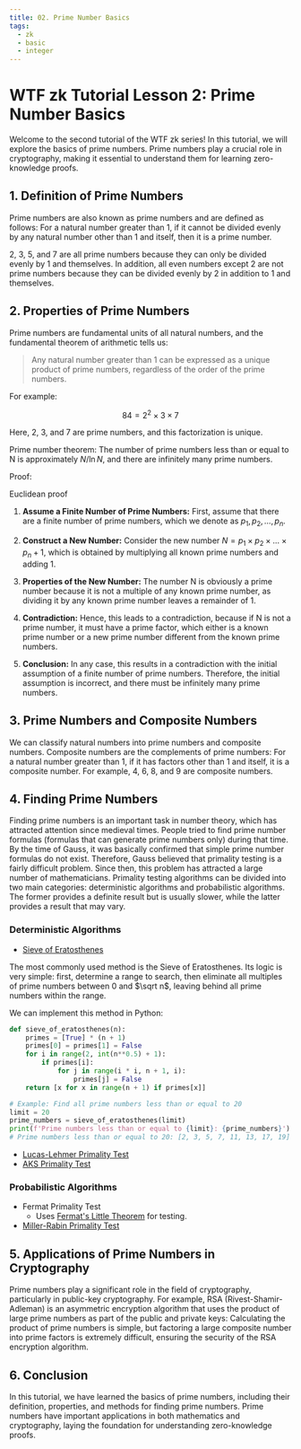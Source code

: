 ```yaml
---
title: 02. Prime Number Basics
tags:
  - zk
  - basic
  - integer
---
```


# WTF zk Tutorial Lesson 2: Prime Number Basics

Welcome to the second tutorial of the WTF zk series! In this tutorial, we will explore the basics of prime numbers. Prime numbers play a crucial role in cryptography, making it essential to understand them for learning zero-knowledge proofs.

## 1. Definition of Prime Numbers

Prime numbers are also known as prime numbers and are defined as follows: For a natural number greater than 1, if it cannot be divided evenly by any natural number other than 1 and itself, then it is a prime number.

2, 3, 5, and 7 are all prime numbers because they can only be divided evenly by 1 and themselves. In addition, all even numbers except 2 are not prime numbers because they can be divided evenly by 2 in addition to 1 and themselves.

## 2. Properties of Prime Numbers

Prime numbers are fundamental units of all natural numbers, and the fundamental theorem of arithmetic tells us:

> Any natural number greater than 1 can be expressed as a unique product of prime numbers, regardless of the order of the prime numbers.

For example:

$$
84 = 2^2 \times 3 \times 7 
$$

Here, 2, 3, and 7 are prime numbers, and this factorization is unique.

Prime number theorem: The number of prime numbers less than or equal to N is approximately $N/\ln{N}$, and there are infinitely many prime numbers.

Proof:

Euclidean proof

1. **Assume a Finite Number of Prime Numbers:** First, assume that there are a finite number of prime numbers, which we denote as $p_1, p_2, \ldots, p_n$.

2. **Construct a New Number:** Consider the new number $N = p_1 \times p_2 \times \ldots \times p_n + 1$, which is obtained by multiplying all known prime numbers and adding 1.

3. **Properties of the New Number:** The number N is obviously a prime number because it is not a multiple of any known prime number, as dividing it by any known prime number leaves a remainder of 1.

4. **Contradiction:** Hence, this leads to a contradiction, because if N is not a prime number, it must have a prime factor, which either is a known prime number or a new prime number different from the known prime numbers.

5. **Conclusion:** In any case, this results in a contradiction with the initial assumption of a finite number of prime numbers. Therefore, the initial assumption is incorrect, and there must be infinitely many prime numbers.

## 3. Prime Numbers and Composite Numbers

We can classify natural numbers into prime numbers and composite numbers. Composite numbers are the complements of prime numbers: For a natural number greater than 1, if it has factors other than 1 and itself, it is a composite number. For example, 4, 6, 8, and 9 are composite numbers.

## 4. Finding Prime Numbers

Finding prime numbers is an important task in number theory, which has attracted attention since medieval times. People tried to find prime number formulas (formulas that can generate prime numbers only) during that time. By the time of Gauss, it was basically confirmed that simple prime number formulas do not exist. Therefore, Gauss believed that primality testing is a fairly difficult problem. Since then, this problem has attracted a large number of mathematicians. Primality testing algorithms can be divided into two main categories: deterministic algorithms and probabilistic algorithms. The former provides a definite result but is usually slower, while the latter provides a result that may vary.

### Deterministic Algorithms

- [Sieve of Eratosthenes](https://en.wikipedia.org/wiki/Sieve_of_Eratosthenes)

The most commonly used method is the Sieve of Eratosthenes. Its logic is very simple: first, determine a range to search, then eliminate all multiples of prime numbers between 0 and $\sqrt n$, leaving behind all prime numbers within the range.

We can implement this method in Python:

```python
def sieve_of_eratosthenes(n):
    primes = [True] * (n + 1)
    primes[0] = primes[1] = False
    for i in range(2, int(n**0.5) + 1):
        if primes[i]:
            for j in range(i * i, n + 1, i):
                primes[j] = False
    return [x for x in range(n + 1) if primes[x]]

# Example: Find all prime numbers less than or equal to 20
limit = 20
prime_numbers = sieve_of_eratosthenes(limit)
print(f'Prime numbers less than or equal to {limit}: {prime_numbers}')
# Prime numbers less than or equal to 20: [2, 3, 5, 7, 11, 13, 17, 19]
```

- [Lucas-Lehmer Primality Test](https://en.wikipedia.org/wiki/Lucas-Lehmer_test)
- [AKS Primality Test](https://en.wikipedia.org/wiki/AKS_primality_test)

### Probabilistic Algorithms

- Fermat Primality Test
  - Uses [Fermat's Little Theorem](../07_Exp/readme.md) for testing.
- [Miller-Rabin Primality Test](https://en.wikipedia.org/wiki/Miller%E2%80%93Rabin_primality_test)

## 5. Applications of Prime Numbers in Cryptography

Prime numbers play a significant role in the field of cryptography, particularly in public-key cryptography. For example, RSA (Rivest-Shamir-Adleman) is an asymmetric encryption algorithm that uses the product of large prime numbers as part of the public and private keys: Calculating the product of prime numbers is simple, but factoring a large composite number into prime factors is extremely difficult, ensuring the security of the RSA encryption algorithm.

## 6. Conclusion

In this tutorial, we have learned the basics of prime numbers, including their definition, properties, and methods for finding prime numbers. Prime numbers have important applications in both mathematics and cryptography, laying the foundation for understanding zero-knowledge proofs.
